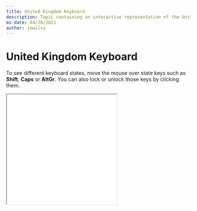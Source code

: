 ```yaml
--- 
title: United Kingdom Keyboard 
description: Topic containing an interactive representation of the United Kingdom Keyboard 
ms.date: 04/26/2021 
author: jowilco 
--- 
```

 
# United Kingdom Keyboard 
 
To see different keyboard states, move the mouse over state keys such as **Shift**, **Caps** or **AltGr**. You can also lock or unlock those keys by clicking them. 
 
<iframe src="kbduk.html" height="300"></iframe> 
